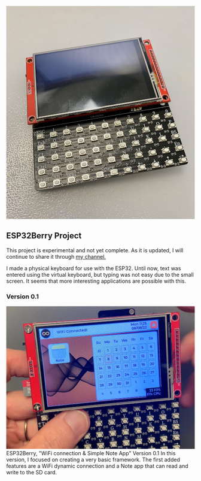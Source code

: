 [![ESP32Berry](./misc/ESP32Berry_img.jpg)](https://www.that-project.com)

## ESP32Berry Project
This project is experimental and not yet complete. As it is updated, I will continue to share it through [my channel.](https://www.that-project.com)

I made a physical keyboard for use with the ESP32. Until now, text was entered using the virtual keyboard, but typing was not easy due to the small screen. It seems that more interesting applications are possible with this.

### Version 0.1
[![Eric's GitHub Banner](./misc/ESP32Berry_img01.jpg)](https://youtu.be/wqaxCAcghtk)
ESP32Berry, "WiFi connection & Simple Note App" Version 0.1
In this version, I focused on creating a very basic framework. The first added features are a WiFi dynamic connection and a Note app that can read and write to the SD card.  
